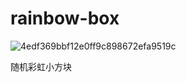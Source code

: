 # rainbow-box

![4edf369bbf12e0ff9c898672efa9519c](https://github.com/suimisama/rainbow-box/assets/56116271/7406d7c2-257f-4663-8625-0cfad2c9c38b)


随机彩虹小方块
